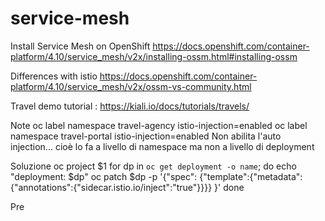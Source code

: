# service-mesh

Install Service Mesh on OpenShift
https://docs.openshift.com/container-platform/4.10/service_mesh/v2x/installing-ossm.html#installing-ossm

Differences with istio
https://docs.openshift.com/container-platform/4.10/service_mesh/v2x/ossm-vs-community.html

Travel demo tutorial : 
https://kiali.io/docs/tutorials/travels/

Note
oc label namespace travel-agency istio-injection=enabled
oc label namespace travel-portal istio-injection=enabled
Non abilita l'auto injection... cioè lo fa a livello di namespace ma non a livello di deployment

Soluzione
oc project $1
for dp in `oc get deployment -o name`; do
    echo "deployment: $dp"
    oc patch $dp -p '{"spec": {"template":{"metadata":{"annotations":{"sidecar.istio.io/inject":"true"}}}} }'
done


Pre
